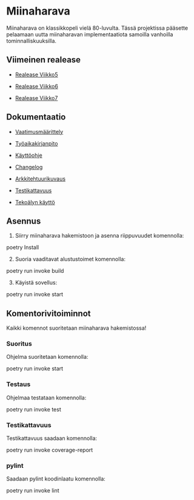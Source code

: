 # Miinaharava

Miinaharava on klassikkopeli vielä 80-luvulta. Tässä projektissa pääsette pelaamaan uutta miinaharavan implementaatiota samoilla vanhoilla tominnalliskuuksilla.

## Viimeinen realease

* [Realease Viikko5](https://github.com/acpeltol/ot-harjoitusty-/releases/tag/Viikko5)

* [Realease Viikko6](https://github.com/acpeltol/ot-harjoitusty-/releases/tag/Viikko6)
* [Realease Viikko7](https://github.com/acpeltol/ot-harjoitusty-/releases/tag/Viikko7)

## Dokumentaatio

* [Vaatimusmäärittely](https://github.com/acpeltol/ot-harjoitusty-/blob/main/miinaharava/dokumentaatio/vaatimusmaarittely.md)

* [Työaikakirjanpito](https://github.com/acpeltol/ot-harjoitusty-/blob/main/miinaharava/dokumentaatio/ty%C3%B6aikakirjanpito.md)
* [Käyttöohje](https://github.com/acpeltol/ot-harjoitusty-/blob/main/miinaharava/dokumentaatio/k%C3%A4ytt%C3%B6ohje.md)
  
* [Changelog](https://github.com/acpeltol/ot-harjoitusty-/blob/main/miinaharava/dokumentaatio/changelog.md)
* [Arkkitehtuurikuvaus](https://github.com/acpeltol/ot-harjoitusty-/blob/main/miinaharava/dokumentaatio/arkkitehtuurikuvaus.md)
* [Testikattavuus](https://github.com/acpeltol/ot-harjoitusty-/blob/main/miinaharava/dokumentaatio/testi.md)
* [Tekoälyn käyttö](https://github.com/acpeltol/ot-harjoitusty-/blob/main/miinaharava/dokumentaatio/teko%C3%A4lyk%C3%A4ytt%C3%B6.md)

## Asennus 

1. Siirry miinaharava hakemistoon ja asenna riippuvuudet komennolla:

poetry Install

2. Suoria vaaditavat alustustoimet komennolla:

poetry run invoke build

3. Käyistä sovellus:

poetry run invoke start

## Komentorivitoiminnot

Kaikki komennot suoritetaan miinaharava hakemistossa!

### Suoritus

Ohjelma suoritetaan komennolla:

poetry run invoke start

### Testaus

Ohjelmaa testataan komennolla:

poetry run invoke test

### Testikattavuus

Testikattavuus saadaan komennolla:

poetry run invoke coverage-report

### pylint

Saadaan pylint koodinlaatu komennolla:

poetry run invoke lint
